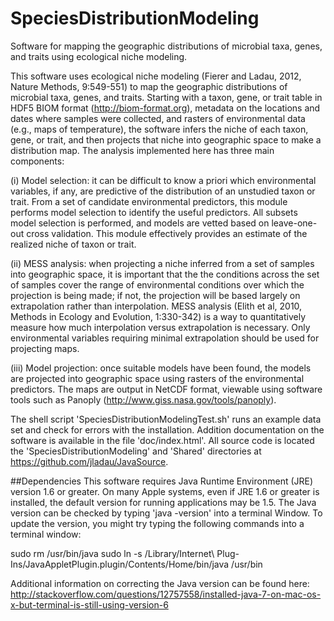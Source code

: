 # SpeciesDistributionModeling
Software for mapping the geographic distributions of microbial taxa, genes, and traits using ecological niche modeling.

This software uses ecological niche modeling (Fierer and Ladau, 2012, Nature Methods, 9:549-551) to map the geographic distributions of microbial taxa, genes, and traits. Starting with a taxon, gene, or trait table in HDF5 BIOM format (http://biom-format.org), metadata on the locations and dates where samples were collected, and rasters of environmental data (e.g., maps of temperature), the software infers the niche of each taxon, gene, or trait, and then projects that niche into geographic space to make a distribution map. The analysis implemented here has three main components:

(i) Model selection: it can be difficult to know a priori which environmental variables, if any, are predictive of the distribution of an unstudied taxon or trait. From a set of candidate environmental predictors, this module performs model selection to identify the useful predictors. All subsets model selection is performed, and models are vetted based on leave-one-out cross validation. This module effectively provides an estimate of the realized niche of taxon or trait.

(ii) MESS analysis: when projecting a niche inferred from a set of samples into geographic space, it is important that the the conditions across the set of samples cover the range of environmental conditions over which the projection is being made; if not, the projection will be based largely on extrapolation rather than interpolation. MESS analysis (Elith et al, 2010, Methods in Ecology and Evolution, 1:330-342) is a way to quantitatively measure how much interpolation versus extrapolation is necessary. Only environmental variables requiring minimal extrapolation should be used for projecting maps.

(iii) Model projection: once suitable models have been found, the models are projected into geographic space using rasters of the environmental predictors. The maps are output in NetCDF format, viewable using software tools such as Panoply (http://www.giss.nasa.gov/tools/panoply).

The shell script 'SpeciesDistributionModelingTest.sh' runs an example data set and check for errors with the installation. Addition documentation on the software is available in the file 'doc/index.html'. All source code is located the 'SpeciesDistributionModeling' and 'Shared' directories at https://github.com/jladau/JavaSource.

##Dependencies
This software requires Java Runtime Environment (JRE) version 1.6 or greater. On many Apple systems, even if JRE 1.6 or greater is installed, the default version for running applications may be 1.5. The Java version can be checked by typing 'java -version' into a terminal Window. To update the version, you might try typing the following commands into a terminal window:

sudo rm /usr/bin/java
sudo ln -s /Library/Internet\ Plug-Ins/JavaAppletPlugin.plugin/Contents/Home/bin/java /usr/bin

Additional information on correcting the Java version can be found here: http://stackoverflow.com/questions/12757558/installed-java-7-on-mac-os-x-but-terminal-is-still-using-version-6
